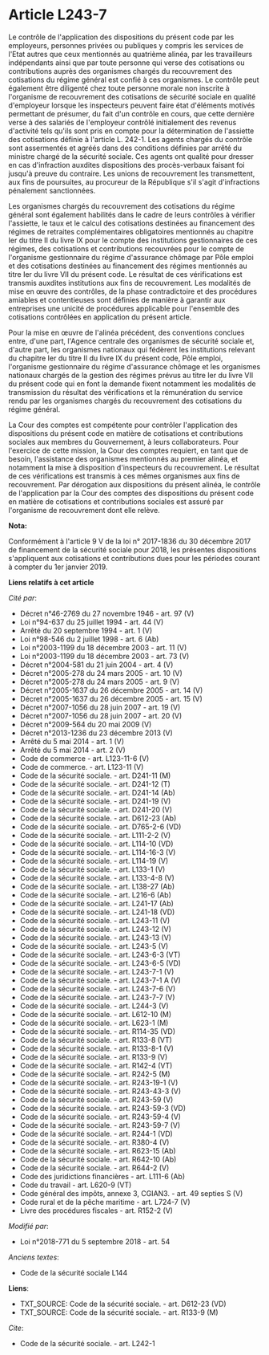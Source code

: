 # Article L243-7

Le contrôle de l'application des dispositions du présent code par les employeurs, personnes privées ou publiques y compris
les services de l'Etat autres que ceux mentionnés au quatrième alinéa, par les travailleurs indépendants ainsi que par toute
personne qui verse des cotisations ou contributions auprès des organismes chargés du recouvrement des cotisations du régime
général est confié à ces organismes. Le contrôle peut également être diligenté chez toute personne morale non inscrite à
l'organisme de recouvrement des cotisations de sécurité sociale en qualité d'employeur lorsque les inspecteurs peuvent faire
état d'éléments motivés permettant de présumer, du fait d'un contrôle en cours, que cette dernière verse à des salariés de
l'employeur contrôlé initialement des revenus d'activité tels qu'ils sont pris en compte pour la détermination de l'assiette
des cotisations définie à l'article L. 242-1. Les agents chargés du contrôle sont assermentés et agréés dans des conditions
définies par arrêté du ministre chargé de la sécurité sociale. Ces agents ont qualité pour dresser en cas d'infraction
auxdites dispositions des procès-verbaux faisant foi jusqu'à preuve du contraire. Les unions de recouvrement les
transmettent, aux fins de poursuites, au procureur de la République s'il s'agit d'infractions pénalement sanctionnées.

Les organismes chargés du recouvrement des cotisations du régime général sont également habilités dans le cadre de leurs
contrôles à vérifier l'assiette, le taux et le calcul des cotisations destinées au financement des régimes de retraites
complémentaires obligatoires mentionnés au chapitre Ier du titre II du livre IX pour le compte des institutions gestionnaires
de ces régimes, des cotisations et contributions recouvrées pour le compte de l'organisme gestionnaire du régime d'assurance
chômage par Pôle emploi et des cotisations destinées au financement des régimes mentionnés au titre Ier du livre VII du
présent code. Le résultat de ces vérifications est transmis auxdites institutions aux fins de recouvrement. Les modalités de
mise en œuvre des contrôles, de la phase contradictoire et des procédures amiables et contentieuses sont définies de manière
à garantir aux entreprises une unicité de procédures applicable pour l'ensemble des cotisations contrôlées en application du
présent article.

Pour la mise en œuvre de l'alinéa précédent, des conventions conclues entre, d'une part, l'Agence centrale des organismes de
sécurité sociale et, d'autre part, les organismes nationaux qui fédèrent les institutions relevant du chapitre Ier du titre
II du livre IX du présent code, Pôle emploi, l'organisme gestionnaire du régime d'assurance chômage et les organismes
nationaux chargés de la gestion des régimes prévus au titre Ier du livre VII du présent code qui en font la demande fixent
notamment les modalités de transmission du résultat des vérifications et la rémunération du service rendu par les organismes
chargés du recouvrement des cotisations du régime général.

La Cour des comptes est compétente pour contrôler l'application des dispositions du présent code en matière de cotisations et
contributions sociales aux membres du Gouvernement, à leurs collaborateurs. Pour l'exercice de cette mission, la Cour des
comptes requiert, en tant que de besoin, l'assistance des organismes mentionnés au premier alinéa, et notamment la mise à
disposition d'inspecteurs du recouvrement. Le résultat de ces vérifications est transmis à ces mêmes organismes aux fins de
recouvrement. Par dérogation aux dispositions du présent alinéa, le contrôle de l'application par la Cour des comptes des
dispositions du présent code en matière de cotisations et contributions sociales est assuré par l'organisme de recouvrement
dont elle relève.

**Nota:**

Conformément à l'article 9 V de la loi n° 2017-1836 du 30 décembre 2017 de financement de la sécurité sociale pour 2018, les
présentes dispositions s'appliquent aux cotisations et contributions dues pour les périodes courant à compter du 1er janvier
2019.

**Liens relatifs à cet article**

_Cité par_:

  - Décret n°46-2769 du 27 novembre 1946 - art. 97 (V)
  - Loi n°94-637 du 25 juillet 1994 - art. 44 (V)
  - Arrêté du 20 septembre 1994 - art. 1 (V)
  - Loi n°98-546 du 2 juillet 1998 - art. 6 (Ab)
  - Loi n°2003-1199 du 18 décembre 2003 - art. 11 (V)
  - Loi n°2003-1199 du 18 décembre 2003 - art. 73 (V)
  - Décret n°2004-581 du 21 juin 2004 - art. 4 (V)
  - Décret n°2005-278 du 24 mars 2005 - art. 10 (V)
  - Décret n°2005-278 du 24 mars 2005 - art. 9 (V)
  - Décret n°2005-1637 du 26 décembre 2005 - art. 14 (V)
  - Décret n°2005-1637 du 26 décembre 2005 - art. 15 (V)
  - Décret n°2007-1056 du 28 juin 2007 - art. 19 (V)
  - Décret n°2007-1056 du 28 juin 2007 - art. 20 (V)
  - Décret n°2009-564 du 20 mai 2009 (V)
  - Décret n°2013-1236 du 23 décembre 2013 (V)
  - Arrêté du 5 mai 2014 - art. 1 (V)
  - Arrêté du 5 mai 2014 - art. 2 (V)
  - Code de commerce - art. L123-11-6 (V)
  - Code de commerce. - art. L123-11 (V)
  - Code de la sécurité sociale. - art. D241-11 (M)
  - Code de la sécurité sociale. - art. D241-12 (T)
  - Code de la sécurité sociale. - art. D241-14 (Ab)
  - Code de la sécurité sociale. - art. D241-19 (V)
  - Code de la sécurité sociale. - art. D241-20 (V)
  - Code de la sécurité sociale. - art. D612-23 (Ab)
  - Code de la sécurité sociale. - art. D765-2-6 (VD)
  - Code de la sécurité sociale. - art. L111-2-2 (V)
  - Code de la sécurité sociale. - art. L114-10 (VD)
  - Code de la sécurité sociale. - art. L114-16-3 (V)
  - Code de la sécurité sociale. - art. L114-19 (V)
  - Code de la sécurité sociale. - art. L133-1 (V)
  - Code de la sécurité sociale. - art. L133-4-8 (V)
  - Code de la sécurité sociale. - art. L138-27 (Ab)
  - Code de la sécurité sociale. - art. L216-6 (Ab)
  - Code de la sécurité sociale. - art. L241-17 (Ab)
  - Code de la sécurité sociale. - art. L241-18 (VD)
  - Code de la sécurité sociale. - art. L243-11 (V)
  - Code de la sécurité sociale. - art. L243-12 (V)
  - Code de la sécurité sociale. - art. L243-13 (V)
  - Code de la sécurité sociale. - art. L243-5 (V)
  - Code de la sécurité sociale. - art. L243-6-3 (VT)
  - Code de la sécurité sociale. - art. L243-6-5 (VD)
  - Code de la sécurité sociale. - art. L243-7-1 (V)
  - Code de la sécurité sociale. - art. L243-7-1 A (V)
  - Code de la sécurité sociale. - art. L243-7-6 (V)
  - Code de la sécurité sociale. - art. L243-7-7 (V)
  - Code de la sécurité sociale. - art. L244-3 (V)
  - Code de la sécurité sociale. - art. L612-10 (M)
  - Code de la sécurité sociale. - art. L623-1 (M)
  - Code de la sécurité sociale. - art. R114-35 (VD)
  - Code de la sécurité sociale. - art. R133-8 (VT)
  - Code de la sécurité sociale. - art. R133-8-1 (V)
  - Code de la sécurité sociale. - art. R133-9 (V)
  - Code de la sécurité sociale. - art. R142-4 (VT)
  - Code de la sécurité sociale. - art. R242-5 (M)
  - Code de la sécurité sociale. - art. R243-19-1 (V)
  - Code de la sécurité sociale. - art. R243-43-3 (V)
  - Code de la sécurité sociale. - art. R243-59 (V)
  - Code de la sécurité sociale. - art. R243-59-3 (VD)
  - Code de la sécurité sociale. - art. R243-59-4 (V)
  - Code de la sécurité sociale. - art. R243-59-7 (V)
  - Code de la sécurité sociale. - art. R244-1 (VD)
  - Code de la sécurité sociale. - art. R380-4 (V)
  - Code de la sécurité sociale. - art. R623-15 (Ab)
  - Code de la sécurité sociale. - art. R642-10 (Ab)
  - Code de la sécurité sociale. - art. R644-2 (V)
  - Code des juridictions financières - art. L111-6 (Ab)
  - Code du travail - art. L620-9 (VT)
  - Code général des impôts, annexe 3, CGIAN3. - art. 49 septies S (V)
  - Code rural et de la pêche maritime - art. L724-7 (V)
  - Livre des procédures fiscales - art. R152-2 (V)

_Modifié par_:

  - Loi n°2018-771 du 5 septembre 2018 - art. 54

_Anciens textes_:

  - Code de la sécurité sociale L144

**Liens**:

  - TXT_SOURCE: Code de la sécurité sociale. - art. D612-23 (VD)
  - TXT_SOURCE: Code de la sécurité sociale. - art. R133-9 (M)

_Cite_:

  - Code de la sécurité sociale. - art. L242-1
